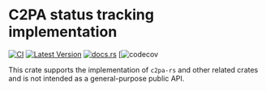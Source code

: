 # C2PA status tracking implementation

[![CI](https://github.com/contentauth/c2pa-rs/actions/workflows/ci.yml/badge.svg)](https://github.com/contentauth/c2pa-rs/actions/workflows/ci.yml) [![Latest Version](https://img.shields.io/crates/v/c2pa-rs-status-tracker.svg)](https://crates.io/crates/c2pa-rs-status-tracker) [![docs.rs](https://img.shields.io/docsrs/c2pa-rs-status-tracker)](https://docs.rs/c2pa-rs-status-tracker/) [![![codecov](https://codecov.io/gh/contentauth/c2pa-rs/branch/main/graph/badge.svg?token=YVHWI19EGN)](https://codecov.io/gh/contentauth/c2pa-rs)

This crate supports the implementation of `c2pa-rs` and other related crates and is not intended as a general-purpose public API.
